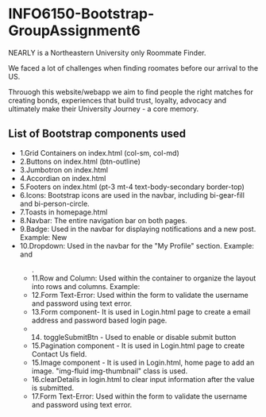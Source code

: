 # INFO6150-Bootstrap-GroupAssignment6
NEARLY is a Northeastern University only Roommate Finder. 

We faced a lot of challenges when finding roomates before our arrival to the US.

Throuogh this website/webapp we aim to find people the right matches for creating bonds, experiences that build trust, loyalty, advocacy and ultimately make their University Journey - a core memory.

## List of Bootstrap components used 

- 1.Grid Containers on index.html (col-sm, col-md) 
- 2.Buttons on index.html (btn-outline)
- 3.Jumbotron on index.html
- 4.Accordian on index.html 
- 5.Footers on index.html (pt-3 mt-4 text-body-secondary border-top) 
- 6.Icons: Bootstrap icons are used in the navbar, including bi-gear-fill and bi-person-circle.
- 7.Toasts in homepage.html
- 8.Navbar: The entire navigation bar on both pages.
- 9.Badge: Used in the navbar for displaying notifications and a new post. Example: <span class="badge badge-pill badge-primary">New</span>
- 10.Dropdown: Used in the navbar for the "My Profile" section. Example: <div class="navbar-item dropdown"> and <ul class="dropdown-menu" aria-labelledby="navbarDropdown">.
- 11.Row and Column: Used within the container to organize the layout into rows and columns. Example: <div class="row">
- 12.Form Text-Error: Used within the form to validate the username and password using text error.
- 13.Form component- It is used in Login.html page to create a email address and password based login page.
- 14. toggleSubmitBtn - Used to enable or disable submit button
- 15.Pagination component - It is used in Login.html page to create Contact Us field.
- 15.Image component - It is used in Login.html, home page to add an image. "img-fluid img-thumbnail" class is used.
- 16.clearDetails in login.html to clear input information after the value is submitted.
- 17.Form Text-Error: Used within the form to validate the username and password using text error.

